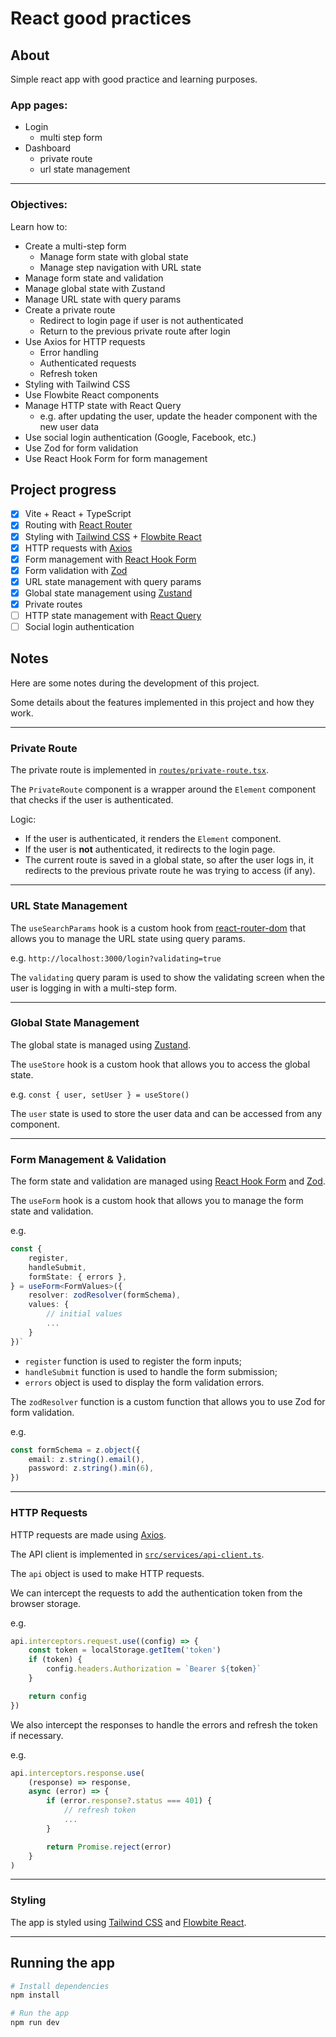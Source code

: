 # React good practices

## About

Simple react app with good practice and learning purposes.

### App pages:

- Login
  - multi step form
- Dashboard
  - private route
  - url state management

---

### Objectives:

Learn how to:

- Create a multi-step form
  - Manage form state with global state
  - Manage step navigation with URL state
- Manage form state and validation
- Manage global state with Zustand
- Manage URL state with query params
- Create a private route
  - Redirect to login page if user is not authenticated
  - Return to the previous private route after login
- Use Axios for HTTP requests
  - Error handling
  - Authenticated requests
  - Refresh token
- Styling with Tailwind CSS
- Use Flowbite React components
- Manage HTTP state with React Query
  - e.g. after updating the user, update the header component with the new user data
- Use social login authentication (Google, Facebook, etc.)
- Use Zod for form validation
- Use React Hook Form for form management

## Project progress

- [x] Vite + React + TypeScript
- [x] Routing with [React Router](https://reactrouter.com/en/main)
- [x] Styling with [Tailwind CSS](https://tailwindcss.com/) + [Flowbite React](https://www.flowbite-react.com/)
- [x] HTTP requests with [Axios](https://axios-http.com/)
- [x] Form management with [React Hook Form](https://react-hook-form.com/)
- [x] Form validation with [Zod](https://zod.dev/)
- [x] URL state management with query params
- [x] Global state management using [Zustand](https://zustand-demo.pmnd.rs/)
- [x] Private routes
- [ ] HTTP state management with [React Query](https://tanstack.com/query/latest)
- [ ] Social login authentication

## Notes

Here are some notes during the development of this project.

Some details about the features implemented in this project and how they work.

---

### Private Route

The private route is implemented in [`routes/private-route.tsx`](src/routes/private-route.tsx).

The `PrivateRoute` component is a wrapper around the `Element` component that checks if the user is authenticated.

Logic:
- If the user is authenticated, it renders the `Element` component.
- If the user is **not** authenticated, it redirects to the login page.
- The current route is saved in a global state, so after the user logs in, it redirects to the previous private route he was trying to access (if any).

---

### URL State Management

The `useSearchParams` hook is a custom hook from [react-router-dom](https://reactrouter.com/en/main) that allows you to manage the URL state using query params.

e.g. `http://localhost:3000/login?validating=true`

The `validating` query param is used to show the validating screen when the user is logging in with a multi-step form.

---

### Global State Management

The global state is managed using [Zustand](https://zustand-demo.pmnd.rs/).

The `useStore` hook is a custom hook that allows you to access the global state.

e.g. `const { user, setUser } = useStore()`

The `user` state is used to store the user data and can be accessed from any component.

---

### Form Management & Validation

The form state and validation are managed using [React Hook Form](https://react-hook-form.com/) and [Zod](https://zod.dev/).

The `useForm` hook is a custom hook that allows you to manage the form state and validation.

e.g.

```typescript
const {
    register,
    handleSubmit,
    formState: { errors },
} = useForm<FormValues>({
    resolver: zodResolver(formSchema),
    values: {
        // initial values
        ...
    }
})`
```

- `register` function is used to register the form inputs;
- `handleSubmit` function is used to handle the form submission;
- `errors` object is used to display the form validation errors.

The `zodResolver` function is a custom function that allows you to use Zod for form validation.

e.g.

```typescript
const formSchema = z.object({
    email: z.string().email(),
    password: z.string().min(6),
})
```

---

### HTTP Requests

HTTP requests are made using [Axios](https://axios-http.com/).

The API client is implemented in [`src/services/api-client.ts`](src/services/api-client.ts).

The `api` object is used to make HTTP requests.

We can intercept the requests to add the authentication token from the browser storage.

e.g.

```typescript
api.interceptors.request.use((config) => {
    const token = localStorage.getItem('token')
    if (token) {
        config.headers.Authorization = `Bearer ${token}`
    }

    return config
})
```

We also intercept the responses to handle the errors and refresh the token if necessary.

e.g.

```typescript
api.interceptors.response.use(
    (response) => response,
    async (error) => {
        if (error.response?.status === 401) {
            // refresh token
            ...
        }

        return Promise.reject(error)
    }
)
```

---

### Styling

The app is styled using [Tailwind CSS](https://tailwindcss.com/) and [Flowbite React](https://www.flowbite-react.com/).

---

## Running the app

```bash
# Install dependencies
npm install

# Run the app
npm run dev
```

